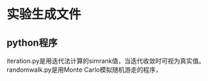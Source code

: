 # 实验生成文件

## python程序

iteration.py是用迭代法计算的simrank值，当迭代收敛时可视为真实值。randomwalk.py是用Monte Carlo模拟随机游走的程序，